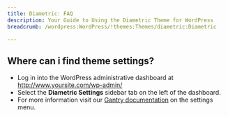 ```yaml
---
title: Diametric: FAQ
description: Your Guide to Using the Diametric Theme for WordPress
breadcrumb: /wordpress:WordPress/!themes:Themes/diametric:Diametric

---
```


Where can i find theme settings?
-----
* Log in into the WordPress administrative dashboard at http://www.yoursite.com/wp-admin/
* Select the **Diametric Settings** sidebar tab on the left of the dashboard.
* For more information visit our [Gantry documentation][gantry] on the settings menu.



[gantry]: http://gantry-framework.org/documentation/wordpress/configure/